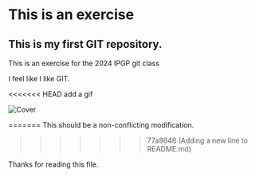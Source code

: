 # This is an exercise
## This is my first GIT repository.

This is an exercise for the 2024 IPGP git class

I feel like I like GIT.

<<<<<<< HEAD
add a gif

![Cover](https://f.hellowork.com/blogdumoderateur/2013/02/nyan-cat-gif-1.gif)

=======
This should be a non-conflicting modification.
>>>>>>> 77a8648 (Adding a new line to README.md)

Thanks for reading this file.

